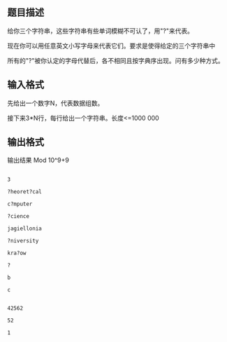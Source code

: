 ## 题目描述

<div>
 给你三个字符串，这些字符串有些单词模糊不可认了，用"?"来代表。 
</div>
<div>
 现在你可以用任意英文小写字母来代表它们。要求是使得给定的三个字符串中 
</div>
<div>
 所有的"?"被你认定的字母代替后，各不相同且按字典序出现。问有多少种方式。 
</div>
<div></div>
<p></p>

## 输入格式

<div>
 先给出一个数字N，代表数据组数。 
</div>
<div>
 <div>
  接下来3*N行，每行给出一个字符串。长度<=1000 000 
 </div>
 <div></div>
</div>
<p></p>

## 输出格式

<div>
 输出结果 Mod 10^9+9 
</div>
<div>
 <div></div>
</div>
<p></p>

```input1
3
?heoret?cal
c?mputer
?cience
jagiellonia
?niversity
kra?ow
?
b
c
```
```output1
42562
52
1
```
